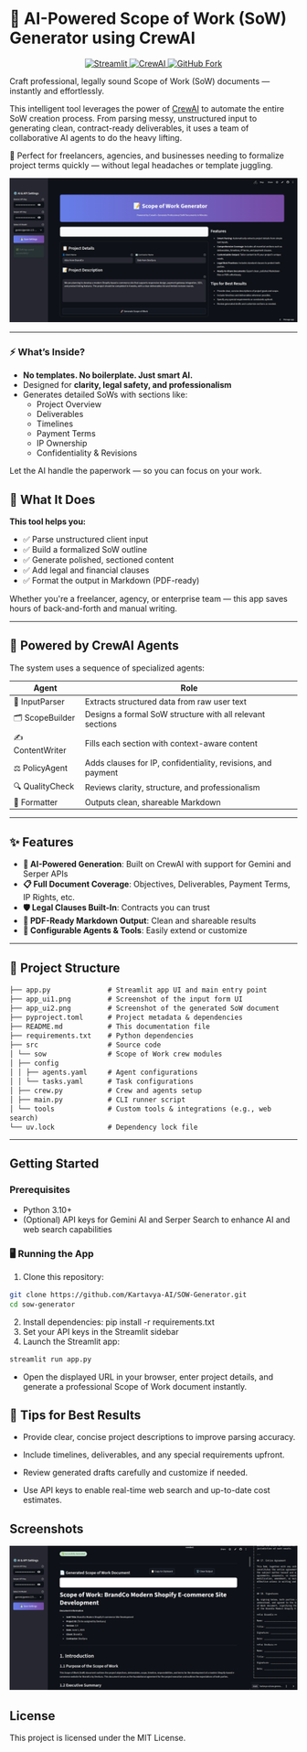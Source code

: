 # 📄 AI-Powered Scope of Work (SoW) Generator using CrewAI

<p align="center">
  <a href="https://streamlit.io" target="_blank">
    <img src="https://img.shields.io/badge/Built%20with-Streamlit-E74C3C?style=for-the-badge&logo=streamlit&logoColor=white" alt="Streamlit">
  </a>
  <a href="https://github.com/joaomdmoura/crewAI" target="_blank">
    <img src="https://img.shields.io/badge/Powered%20by-CrewAI-5D3FD3?style=for-the-badge&logo=lightning&logoColor=white" alt="CrewAI">
  </a>
  <a href="https://github.com/yourusername/sow-generator/fork" target="_blank">
    <img src="https://img.shields.io/badge/Fork%20me%20on-GitHub-2F80ED?style=for-the-badge&logo=github&logoColor=white" alt="GitHub Fork">
  </a>
</p>

Craft professional, legally sound Scope of Work (SoW) documents — instantly and effortlessly.

This intelligent tool leverages the power of [CrewAI](https://github.com/joaomdmoura/crewAI) to automate the entire SoW creation process. From parsing messy, unstructured input to generating clean, contract-ready deliverables, it uses a team of collaborative AI agents to do the heavy lifting.

💼 Perfect for freelancers, agencies, and businesses needing to formalize project terms quickly — without legal headaches or template juggling.

![App UI Preview](app_ui1.png)

---

### ⚡ What’s Inside?

- **No templates. No boilerplate. Just smart AI.**
- Designed for **clarity, legal safety, and professionalism**
- Generates detailed SoWs with sections like:
  - Project Overview
  - Deliverables
  - Timelines
  - Payment Terms
  - IP Ownership
  - Confidentiality & Revisions

Let the AI handle the paperwork — so you can focus on your work.

## 🚀 What It Does

**This tool helps you:**

- ✅ Parse unstructured client input
- ✅ Build a formalized SoW outline
- ✅ Generate polished, sectioned content
- ✅ Add legal and financial clauses
- ✅ Format the output in Markdown (PDF-ready)

Whether you're a freelancer, agency, or enterprise team — this app saves hours of back-and-forth and manual writing.

---

## 🧠 Powered by CrewAI Agents

The system uses a sequence of specialized agents:

| Agent            | Role                                                         |
| ---------------- | ------------------------------------------------------------ |
| 🧾 InputParser   | Extracts structured data from raw user text                  |
| 🗂️ ScopeBuilder  | Designs a formal SoW structure with all relevant sections    |
| ✍️ ContentWriter | Fills each section with context-aware content                |
| ⚖️ PolicyAgent   | Adds clauses for IP, confidentiality, revisions, and payment |
| 🔍 QualityCheck  | Reviews clarity, structure, and professionalism              |
| 🎨 Formatter     | Outputs clean, shareable Markdown                            |

---

## ✨ Features

- **🧠 AI-Powered Generation**: Built on CrewAI with support for Gemini and Serper APIs
- **📋 Full Document Coverage**: Objectives, Deliverables, Payment Terms, IP Rights, etc.
- **🛡️ Legal Clauses Built-In**: Contracts you can trust
- **📄 PDF-Ready Markdown Output**: Clean and shareable results
- **🧩 Configurable Agents & Tools**: Easily extend or customize

---

## 📂 Project Structure

```
├── app.py              # Streamlit app UI and main entry point
├── app_ui1.png         # Screenshot of the input form UI
├── app_ui2.png         # Screenshot of the generated SoW document
├── pyproject.toml      # Project metadata & dependencies
├── README.md           # This documentation file
├── requirements.txt    # Python dependencies
├── src                 # Source code
│ └── sow               # Scope of Work crew modules
│ ├── config
│ │ ├── agents.yaml     # Agent configurations
│ │ └── tasks.yaml      # Task configurations
│ ├── crew.py           # Crew and agents setup
│ ├── main.py           # CLI runner script
│ └── tools             # Custom tools & integrations (e.g., web search)
└── uv.lock             # Dependency lock file
```

---

## Getting Started

### Prerequisites

- Python 3.10+
- (Optional) API keys for Gemini AI and Serper Search to enhance AI and web search capabilities

### 🖥️ Running the App

1. Clone this repository:

```bash
git clone https://github.com/Kartavya-AI/SOW-Generator.git
cd sow-generator
```

2. Install dependencies:
   pip install -r requirements.txt
3. Set your API keys in the Streamlit sidebar
4. Launch the Streamlit app:

```bash
streamlit run app.py
```

- Open the displayed URL in your browser, enter project details, and generate a professional Scope of Work document instantly.

## 📌 Tips for Best Results

- Provide clear, concise project descriptions to improve parsing accuracy.

- Include timelines, deliverables, and any special requirements upfront.

- Review generated drafts carefully and customize if needed.

- Use API keys to enable real-time web search and up-to-date cost estimates.

## Screenshots

![App UI Preview](app_ui2.png)

## License

This project is licensed under the MIT License.
